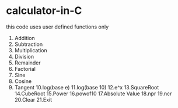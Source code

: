 # calculator-in-C 
this code uses user defined functions only 
1. Addition
2. Subtraction
3. Multiplication
4. Division
5. Remainder
6. Factorial
7. Sine
8. Cosine
9. Tangent
10.log(base e)
11.log(base 10)
12.e^x
13.SquareRoot
14.CubeRoot
15.Power
16.powof10
17.Absolute Value
18.npr
19.ncr
20.Clear
21.Exit
